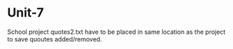# Unit-7
School project
quotes2.txt have to be placed in same location as the project to save quoutes added/removed.
